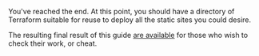 You've reached the end. At this point, you should have a directory of Terraform
suitable for reuse to deploy all the static sites you could desire.

The resulting final result of this guide [are available][1] for those who wish
to check their work, or cheat.

[1]: https://projects.blackieops.com/deployawebsite/example-s3-terraform/
